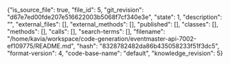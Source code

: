 {"is_source_file": true, "file_id": 5, "git_revision": "d67e7ed00fde207e516622003b5068f7cf340e3e", "state": 1, "description": "", "external_files": [], "external_methods": [], "published": [], "classes": [], "methods": [], "calls": [], "search-terms": [], "filename": "/home/kavia/workspace/code-generation/eventmaster-api-7002-ef109775/README.md", "hash": "8328782482da86b435058233f51f3dc5", "format-version": 4, "code-base-name": "default", "knowledge_revision": 5}